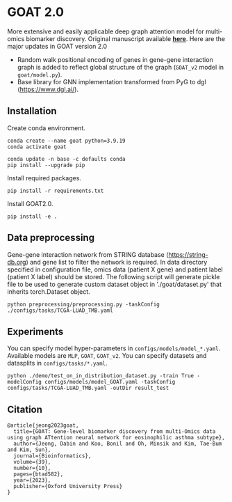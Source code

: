 # GOAT 2.0
More extensive and easily applicable deep graph attention model for multi-omics biomarker discovery.
Original manuscript available [**here**](https://academic.oup.com/bioinformatics/article/39/10/btad582/7280697).
Here are the major updates in GOAT version 2.0
- Random walk positional encoding of genes in gene-gene interaction graph is added to reflect global structure of the graph (`GOAT_v2` model in `goat/model.py`).
- Base library for GNN implementation transformed from PyG to dgl (https://www.dgl.ai/).
  
## Installation
Create conda environment.
~~~
conda create --name goat python=3.9.19
conda activate goat

conda update -n base -c defaults conda
pip install --upgrade pip
~~~

Install required packages.
~~~
pip install -r requirements.txt
~~~

Install GOAT2.0.
~~~
pip install -e .
~~~

## Data preprocessing
Gene-gene interaction network from STRING database (https://string-db.org) and gene list to filter the network is required.
In data directory specified in configuration file, omics data (patient X gene) and patient label (patient X label) should be stored.
The following script will generate pickle file to be used to generate custom dataset object in './goat/dataset.py' that inherits torch.Dataset object.
~~~
python preprocessing/preprocessing.py -taskConfig ./configs/tasks/TCGA-LUAD_TMB.yaml 
~~~

## Experiments
You can specify model hyper-parameters in `configs/models/model_*.yaml`. Available models are `MLP`, `GOAT`, `GOAT_v2`.
You can specify datasets and datasplits in `configs/tasks/*.yaml`.
~~~
python ./demo/test_on_in_distribution_dataset.py -train True -modelConfig configs/models/model_GOAT.yaml -taskConfig configs/tasks/TCGA-LUAD_TMB.yaml -outDir result_test
~~~

## Citation
```
@article{jeong2023goat,
  title={GOAT: Gene-level biomarker discovery from multi-Omics data using graph ATtention neural network for eosinophilic asthma subtype},
  author={Jeong, Dabin and Koo, Bonil and Oh, Minsik and Kim, Tae-Bum and Kim, Sun},
  journal={Bioinformatics},
  volume={39},
  number={10},
  pages={btad582},
  year={2023},
  publisher={Oxford University Press}
}
```
